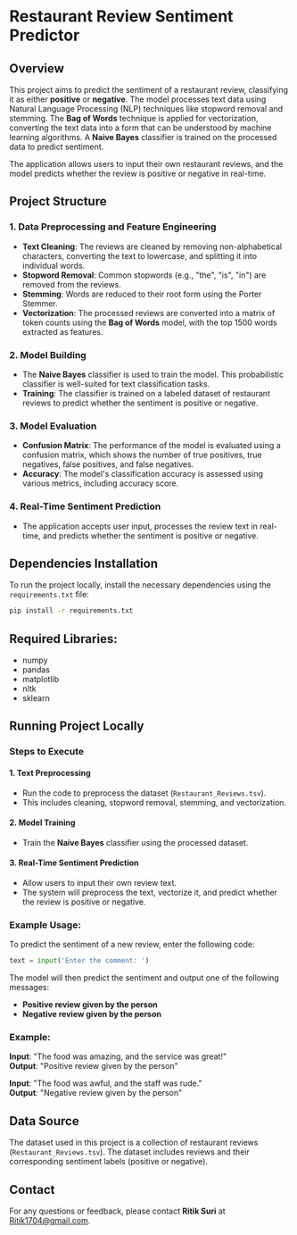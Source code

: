# Restaurant Review Sentiment Predictor

## Overview
This project aims to predict the sentiment of a restaurant review, classifying it as either **positive** or **negative**. The model processes text data using Natural Language Processing (NLP) techniques like stopword removal and stemming. The **Bag of Words** technique is applied for vectorization, converting the text data into a form that can be understood by machine learning algorithms. A **Naive Bayes** classifier is trained on the processed data to predict sentiment.

The application allows users to input their own restaurant reviews, and the model predicts whether the review is positive or negative in real-time.

## Project Structure

### 1. Data Preprocessing and Feature Engineering
- **Text Cleaning**: The reviews are cleaned by removing non-alphabetical characters, converting the text to lowercase, and splitting it into individual words.
- **Stopword Removal**: Common stopwords (e.g., "the", "is", "in") are removed from the reviews.
- **Stemming**: Words are reduced to their root form using the Porter Stemmer.
- **Vectorization**: The processed reviews are converted into a matrix of token counts using the **Bag of Words** model, with the top 1500 words extracted as features.

### 2. Model Building
- The **Naive Bayes** classifier is used to train the model. This probabilistic classifier is well-suited for text classification tasks.
- **Training**: The classifier is trained on a labeled dataset of restaurant reviews to predict whether the sentiment is positive or negative.

### 3. Model Evaluation
- **Confusion Matrix**: The performance of the model is evaluated using a confusion matrix, which shows the number of true positives, true negatives, false positives, and false negatives.
- **Accuracy**: The model's classification accuracy is assessed using various metrics, including accuracy score.

### 4. Real-Time Sentiment Prediction
- The application accepts user input, processes the review text in real-time, and predicts whether the sentiment is positive or negative.

## Dependencies Installation

To run the project locally, install the necessary dependencies using the `requirements.txt` file:

```bash
pip install -r requirements.txt
```

## Required Libraries:
- numpy
- pandas
- matplotlib
- nltk
- sklearn

## Running Project Locally

### Steps to Execute

#### 1. Text Preprocessing
- Run the code to preprocess the dataset (`Restaurant_Reviews.tsv`).
- This includes cleaning, stopword removal, stemming, and vectorization.

#### 2. Model Training
- Train the **Naive Bayes** classifier using the processed dataset.

#### 3. Real-Time Sentiment Prediction
- Allow users to input their own review text.
- The system will preprocess the text, vectorize it, and predict whether the review is positive or negative.

### Example Usage:

To predict the sentiment of a new review, enter the following code:

```python
text = input('Enter the comment: ')
```
The model will then predict the sentiment and output one of the following messages:

- **Positive review given by the person**
- **Negative review given by the person**

### Example:

**Input**: "The food was amazing, and the service was great!"  
**Output**: "Positive review given by the person"

**Input**: "The food was awful, and the staff was rude."  
**Output**: "Negative review given by the person"

## Data Source
The dataset used in this project is a collection of restaurant reviews (`Restaurant_Reviews.tsv`). The dataset includes reviews and their corresponding sentiment labels (positive or negative).

## Contact
For any questions or feedback, please contact **Ritik Suri** at [Ritik1704@gmail.com](mailto:Ritik1704@gmail.com).


